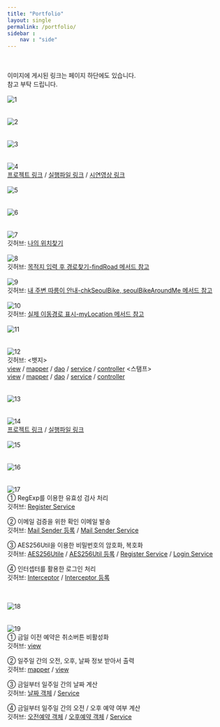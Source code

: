 ```yaml
---
title: "Portfolio"
layout: single
permalink: /portfolio/
sidebar : 
    nav : "side"
---
```

<br><br>
이미지에 게시된 링크는 페이지 하단에도 있습니다.<br>
참고 부탁 드립니다.
<br><br>
![1](https://hansolkim30.github.io/assets/images/portfolio/1.JPG)<br><br><br>
![2](https://hansolkim30.github.io/assets/images/portfolio/2.JPG)<br><br><br>
![3](https://hansolkim30.github.io/assets/images/portfolio/3.JPG)<br><br><br>
![4](https://hansolkim30.github.io/assets/images/portfolio/4.JPG)<br>
[프로젝트 링크](https://github.com/HANSOLKIM30/run-bike-project) / [실행파일 링크](https://runbike.cf/runbike/) / [시연영상 링크](https://www.youtube.com/watch?v=l89zUgKG4cw&feature=youtu.be)
<br><br>
![5](https://hansolkim30.github.io/assets/images/portfolio/5.JPG)<br><br><br>
![6](https://hansolkim30.github.io/assets/images/portfolio/6.JPG)<br><br><br>
![7](https://hansolkim30.github.io/assets/images/portfolio/7.JPG)<br>
깃허브: [나의 위치찾기](https://github.com/HANSOLKIM30/run-bike-project/blob/master/Run-bike/src/main/webapp/WEB-INF/views/record/startRide.jsp)
<br><br>
![8](https://hansolkim30.github.io/assets/images/portfolio/8.JPG)<br>
깃허브: [목적지 입력 후 경로찾기-findRoad 메서드 참고](https://github.com/HANSOLKIM30/run-bike-project/blob/master/Run-bike/src/main/webapp/WEB-INF/views/record/startRide.jsp)
<br><br>
![9](https://hansolkim30.github.io/assets/images/portfolio/9.JPG)<br>
깃허브: [내 주변 따릉이 안내-chkSeoulBike, seoulBikeAroundMe 메서드 참고](https://github.com/HANSOLKIM30/run-bike-project/blob/master/Run-bike/src/main/webapp/WEB-INF/views/record/startRide.jsp)
<br><br>
![10](https://hansolkim30.github.io/assets/images/portfolio/10.JPG)<br>
깃허브: [실제 이동경로 표시-myLocation 메서드 참고](https://github.com/HANSOLKIM30/run-bike-project/blob/master/Run-bike/src/main/webapp/WEB-INF/views/record/startRide.jsp)
<br><br>
![11](https://hansolkim30.github.io/assets/images/portfolio/11.JPG)<br><br><br>
![12](https://hansolkim30.github.io/assets/images/portfolio/12.JPG)<br>
깃허브:
<뱃지>    
[view](https://github.com/HANSOLKIM30/run-bike-project/blob/master/Run-bike/src/main/webapp/WEB-INF/views/rewards/myBadge.jsp) / [mapper](https://github.com/HANSOLKIM30/run-bike-project/blob/master/Run-bike/src/main/java/com/teamrun/runbike/ownbadge/mapper/ownBadge.xml) / [dao](https://github.com/HANSOLKIM30/run-bike-project/blob/master/Run-bike/src/main/java/com/teamrun/runbike/ownbadge/dao/OwnBadgeDao.java) / [service](https://github.com/HANSOLKIM30/run-bike-project/blob/master/Run-bike/src/main/java/com/teamrun/runbike/ownbadge/service/GetOwnBadgeService.java) / [controller](https://github.com/HANSOLKIM30/run-bike-project/blob/master/Run-bike/src/main/java/com/teamrun/runbike/ownbadge/controller/OwnBadgeController.java)
<스탬프>  
[view](https://github.com/HANSOLKIM30/run-bike-project/blob/master/Run-bike/src/main/webapp/WEB-INF/views/rewards/myBadge.jsp) / [mapper](https://github.com/HANSOLKIM30/run-bike-project/blob/master/Run-bike/src/main/java/com/teamrun/runbike/ownstamp/mapper/ownStamp.xml) / [dao](https://github.com/HANSOLKIM30/run-bike-project/blob/master/Run-bike/src/main/java/com/teamrun/runbike/ownstamp/dao/OwnStampDao.java) / [service](https://github.com/HANSOLKIM30/run-bike-project/blob/master/Run-bike/src/main/java/com/teamrun/runbike/ownstamp/service/GetOwnStampService.java) / [controller](https://github.com/HANSOLKIM30/run-bike-project/blob/master/Run-bike/src/main/java/com/teamrun/runbike/ownstamp/controller/OwnStampController.java)
<br><br><br>
![13](https://hansolkim30.github.io/assets/images/portfolio/13.JPG)<br><br><br>
![14](https://hansolkim30.github.io/assets/images/portfolio/14.JPG)<br>
[프로젝트 링크](https://github.com/HANSOLKIM30/Project_Udo_v2) / [실행파일 링크](http://13.124.242.158/udo)
<br><br>
![15](https://hansolkim30.github.io/assets/images/portfolio/15.JPG)<br><br><br>
![16](https://hansolkim30.github.io/assets/images/portfolio/16.JPG)<br><br><br>
![17](https://hansolkim30.github.io/assets/images/portfolio/17.JPG)<br>
① RegExp를 이용한 유효성 검사 처리<br>
깃허브: [Register Service](https://github.com/HANSOLKIM30/Project_Udo_v2/blob/master/Project_Udo_v2/src/main/java/com/wad/udo/member/service/MemberRegisterService.java)

② 이메일 검증을 위한 확인 이메일 발송<br>
깃허브: [Mail Sender 등록](https://github.com/HANSOLKIM30/Project_Udo_v2/blob/master/Project_Udo_v2/src/main/webapp/WEB-INF/spring/appServlet/servlet-context.xml) / [Mail Sender Service](https://github.com/HANSOLKIM30/Project_Udo_v2/blob/master/Project_Udo_v2/src/main/java/com/wad/udo/member/service/MailSenderService.java)

③ AES256Util을 이용한 비밀번호의 암호화, 복호화<br>
깃허브: [AES256Utile](https://github.com/HANSOLKIM30/Project_Udo_v2/blob/master/Project_Udo_v2/src/main/java/com/wad/udo/member/domain/AES256Util.java) / [AES256Util 등록](https://github.com/HANSOLKIM30/Project_Udo_v2/blob/master/Project_Udo_v2/src/main/webapp/WEB-INF/spring/appServlet/servlet-context.xml) / [Register Service](https://github.com/HANSOLKIM30/Project_Udo_v2/blob/master/Project_Udo_v2/src/main/java/com/wad/udo/member/service/MemberRegisterService.java) / [Login Service](https://github.com/HANSOLKIM30/Project_Udo_v2/blob/master/Project_Udo_v2/src/main/java/com/wad/udo/member/service/MemberLoginService.java)

④ 인터셉터를 활용한 로그인 처리<br>
깃허브: [Interceptor](https://github.com/HANSOLKIM30/Project_Udo_v2/blob/master/Project_Udo_v2/src/main/java/com/wad/udo/interceptor/AuthCheckInterceptor.java) / [Interceptor 등록](https://github.com/HANSOLKIM30/Project_Udo_v2/blob/master/Project_Udo_v2/src/main/webapp/WEB-INF/spring/appServlet/servlet-context.xml)

<br><br>
![18](https://hansolkim30.github.io/assets/images/portfolio/18.JPG)<br><br><br>
![19](https://hansolkim30.github.io/assets/images/portfolio/19.JPG)<br>
① 금일 이전 예약은 취소버튼 비활성화<br>
깃허브: [view](https://github.com/HANSOLKIM30/Project_Udo_v2/blob/master/Project_Udo_v2/src/main/webapp/WEB-INF/views/reservation/myReservation.jsp)

② 일주일 간의 오전, 오후, 날짜 정보 받아서 출력<br>
깃허브: [mapper](https://github.com/HANSOLKIM30/Project_Udo_v2/blob/master/Project_Udo_v2/src/main/java/com/wad/udo/reservation/mapper/mybatis/reservationMapper.xml) / [view](https://github.com/HANSOLKIM30/Project_Udo_v2/blob/master/Project_Udo_v2/src/main/webapp/WEB-INF/views/reservation/makeReservation.jsp)

③ 금일부터 일주일 간의 날짜 계산<br>
깃허브: [날짜 객체](https://github.com/HANSOLKIM30/Project_Udo_v2/tree/master/Project_Udo_v2/src/main/java/com/wad/udo/reservation/domain/WeekDate.java) / [Service](https://github.com/HANSOLKIM30/Project_Udo_v2/blob/master/Project_Udo_v2/src/main/java/com/wad/udo/reservation/service/WeekInformationService.java)

④ 금일부터 일주일 간의 오전 / 오후 예약 여부 계산<br>
깃허브: [오전예약 객체](https://github.com/HANSOLKIM30/Project_Udo_v2/blob/master/Project_Udo_v2/src/main/java/com/wad/udo/reservation/domain/CheckAM.java) / [오후예약 객체](https://github.com/HANSOLKIM30/Project_Udo_v2/blob/master/Project_Udo_v2/src/main/java/com/wad/udo/reservation/domain/CheckPM.java) / [Service](https://github.com/HANSOLKIM30/Project_Udo_v2/blob/master/Project_Udo_v2/src/main/java/com/wad/udo/reservation/service/WeekInformationService.java)
<br><br>